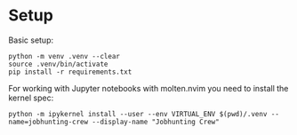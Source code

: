# Setup

Basic setup:

```shell
python -m venv .venv --clear
source .venv/bin/activate
pip install -r requirements.txt
```

For working with Jupyter notebooks with molten.nvim you need to install the kernel spec:

```shell
python -m ipykernel install --user --env VIRTUAL_ENV $(pwd)/.venv --name=jobhunting-crew --display-name "Jobhunting Crew"
```
